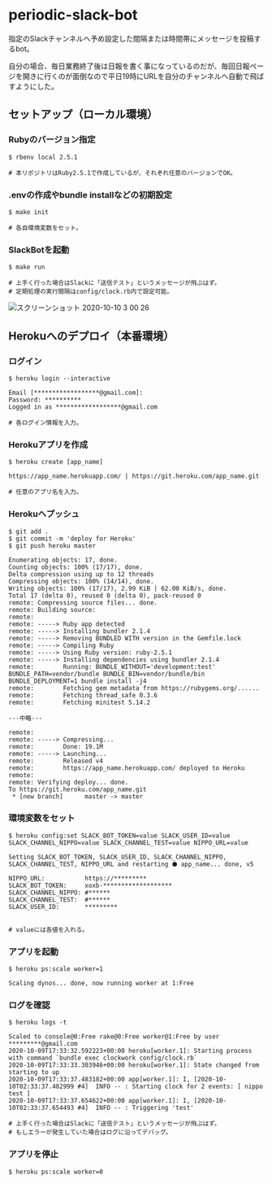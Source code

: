 # periodic-slack-bot

指定のSlackチャンネルへ予め設定した間隔または時間帯にメッセージを投稿するbot。

自分の場合、毎日業務終了後は日報を書く事になっているのだが、毎回日報ページを開きに行くのが面倒なので平日19時にURLを自分のチャンネルへ自動で飛ばすようにした。

## セットアップ（ローカル環境）

### Rubyのバージョン指定

```
$ rbenv local 2.5.1

# 本リポジトリはRuby2.5.1で作成しているが、それぞれ任意のバージョンでOK。
```

### .envの作成やbundle installなどの初期設定

```
$ make init 

# 各自環境変数をセット。
```

### SlackBotを起動
```
$ make run

# 上手く行った場合はSlackに「送信テスト」というメッセージが飛ぶはず。
# 定期処理の実行間隔はconfig/clock.rb内で設定可能。
```
![スクリーンショット 2020-10-10 3 00 26](https://user-images.githubusercontent.com/51913879/95616455-c3c03500-0aa4-11eb-9994-6093962d3b67.png)

## Herokuへのデプロイ（本番環境）

### ログイン

```
$ heroku login --interactive

Email [******************@gmail.com]: 
Password: **********
Logged in as ******************@gmail.com

# 各ログイン情報を入力。
```

### Herokuアプリを作成

```
$ heroku create [app_name]

https://app_name.herokuapp.com/ | https://git.heroku.com/app_name.git

# 任意のアプリ名を入力。
```

### Herokuへプッシュ

```
$ git add .
$ git commit -m 'deploy for Heroku'
$ git push heroku master

Enumerating objects: 17, done.
Counting objects: 100% (17/17), done.
Delta compression using up to 12 threads
Compressing objects: 100% (14/14), done.
Writing objects: 100% (17/17), 2.99 KiB | 62.00 KiB/s, done.
Total 17 (delta 0), reused 0 (delta 0), pack-reused 0
remote: Compressing source files... done.
remote: Building source:
remote: 
remote: -----> Ruby app detected
remote: -----> Installing bundler 2.1.4
remote: -----> Removing BUNDLED WITH version in the Gemfile.lock
remote: -----> Compiling Ruby
remote: -----> Using Ruby version: ruby-2.5.1
remote: -----> Installing dependencies using bundler 2.1.4
remote:        Running: BUNDLE_WITHOUT='development:test' BUNDLE_PATH=vendor/bundle BUNDLE_BIN=vendor/bundle/bin BUNDLE_DEPLOYMENT=1 bundle install -j4
remote:        Fetching gem metadata from https://rubygems.org/......
remote:        Fetching thread_safe 0.3.6
remote:        Fetching minitest 5.14.2

---中略---

remote: 
remote: -----> Compressing...
remote:        Done: 19.1M
remote: -----> Launching...
remote:        Released v4
remote:        https://app_name.herokuapp.com/ deployed to Heroku
remote: 
remote: Verifying deploy... done.
To https://git.heroku.com/app_name.git
 * [new branch]      master -> master
```

### 環境変数をセット

```
$ heroku config:set SLACK_BOT_TOKEN=value SLACK_USER_ID=value SLACK_CHANNEL_NIPPO=value SLACK_CHANNEL_TEST=value NIPPO_URL=value

Setting SLACK_BOT_TOKEN, SLACK_USER_ID, SLACK_CHANNEL_NIPPO, SLACK_CHANNEL_TEST, NIPPO_URL and restarting ⬢ app_name... done, v5

NIPPO_URL:           https://*********
SLACK_BOT_TOKEN:     xoxb-*******************
SLACK_CHANNEL_NIPPO: #******
SLACK_CHANNEL_TEST:  #******
SLACK_USER_ID:       *********


# valueには各値を入れる。
```

### アプリを起動

```
$ heroku ps:scale worker=1

Scaling dynos... done, now running worker at 1:Free
```

### ログを確認

```
$ heroku logs -t 

Scaled to console@0:Free rake@0:Free worker@1:Free by user *********@gmail.com
2020-10-09T17:33:32.592223+00:00 heroku[worker.1]: Starting process with command `bundle exec clockwork config/clock.rb`
2020-10-09T17:33:33.303946+00:00 heroku[worker.1]: State changed from starting to up
2020-10-09T17:33:37.483182+00:00 app[worker.1]: I, [2020-10-10T02:33:37.482999 #4]  INFO -- : Starting clock for 2 events: [ nippo test ]
2020-10-09T17:33:37.654622+00:00 app[worker.1]: I, [2020-10-10T02:33:37.654493 #4]  INFO -- : Triggering 'test'

# 上手く行った場合はSlackに「送信テスト」というメッセージが飛ぶはず。
# もしエラーが発生していた場合はログに沿ってデバッグ。
```

### アプリを停止

```
$ heroku ps:scale worker=0
```
